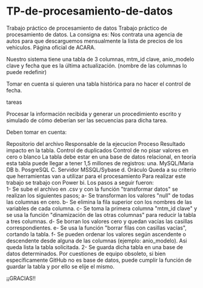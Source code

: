 # TP-de-procesamiento-de-datos
Trabajo práctico de procesamiento de datos
Trabajo práctico de procesamiento de datos. La consigna es:
 Nos contrata una agencia de autos para que descarguemos mensualmente la lista de precios de los vehículos. Página oficial de ACARA.

Nuestro sistema tiene una tabla de 3 columnas, mtm_id clave, anio_modelo clave y fecha que es la última actualización. (nombre de las columnas lo puede redefinir)

Tomar en cuenta si quieren una tabla histórica para no hacer el control de fecha.

tareas

Procesar la información recibida y generar un procedimiento escrito y simulado de cómo deberían ser las secuencias para dicha tarea.

Deben tomar en cuenta:

Repositorio del archivo
Responsable de la ejecucion
Proceso
Resultado impacto en la tabla.
Control de duplicados
Control de no pisar valores en cero o blanco
La tabla debe estar en una base de datos relacional, en teoría esta tabla puede llegar a tener 1,5 millones de registros:
una. MySQL/Maria DB
b. PosgreSQL
C. Servidor MSSQL/Sybase
d. Oráculo
Queda a su criterio que herramientas van a utilizar para el procesamiento
 Para realizar este trabajo se trabajo con Power bi. Los pasos a seguir fueron:  
1- Se sube el archivo en .csv y con la función "transformar datos" se realizan los siguientes pasos;
a- Se transforman los valores "null" de todas las columnas en cero.
b- Se elimina la fila superior con los nombres de las variables de cada columna.
c- Se toma la primera columna "mtm_id clave" y se usa la función "dinamización de las otras columnas" para reducir la tabla a tres columnas.
d- Se borran los valores cero y quedan vacías las casillas correspondientes.
e- Se usa la función "borrar filas con casillas vacías", cortando la tabla.
f- Se pueden ordenar los valores según ascendente o descendente desde alguna de las columnas (ejemplo: anio_modelo). Asi queda lista la tabla solicitada.
2- Se guarda dicha tabla en una base de datos determinados. Por cuestiones de equipo obsoleto, si bien específicamente GitHub no es base de datos, puede cumplir la función de guardar la tabla y por ello se elije el mismo.

¡¡GRACIAS!!
